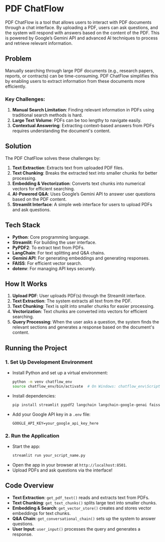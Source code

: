 # PDF ChatFlow

PDF ChatFlow is a tool that allows users to interact with PDF documents through a chat interface. By uploading a PDF, users can ask questions, and the system will respond with answers based on the content of the PDF. This is powered by Google’s Gemini API and advanced AI techniques to process and retrieve relevant information.

## Problem
Manually searching through large PDF documents (e.g., research papers, reports, or contracts) can be time-consuming. PDF ChatFlow simplifies this by enabling users to extract information from these documents more efficiently.

### Key Challenges:
1. **Manual Search Limitation**: Finding relevant information in PDFs using traditional search methods is hard.
2. **Large Text Volume**: PDFs can be too lengthy to navigate easily.
3. **Contextual Answering**: Extracting context-based answers from PDFs requires understanding the document's content.

## Solution

The PDF ChatFlow solves these challenges by:
1. **Text Extraction**: Extracts text from uploaded PDF files.
2. **Text Chunking**: Breaks the extracted text into smaller chunks for better processing.
3. **Embedding & Vectorization**: Converts text chunks into numerical vectors for efficient searching.
4. **AI-Powered Q&A**: Uses Google’s Gemini API to answer user questions based on the PDF content.
5. **Streamlit Interface**: A simple web interface for users to upload PDFs and ask questions.

## Tech Stack

- **Python**: Core programming language.
- **Streamlit**: For building the user interface.
- **PyPDF2**: To extract text from PDFs.
- **LangChain**: For text splitting and Q&A chains.
- **Gemini API**: For generating embeddings and generating responses.
- **FAISS**: For efficient vector search.
- **dotenv**: For managing API keys securely.

## How It Works

1. **Upload PDF**: User uploads PDF(s) through the Streamlit interface.
2. **Text Extraction**: The system extracts all text from the PDF.
3. **Text Chunking**: Text is split into smaller chunks for easier processing.
4. **Vectorization**: Text chunks are converted into vectors for efficient searching.
5. **Query Processing**: When the user asks a question, the system finds the relevant sections and generates a response based on the document's content.

## Running the Project

### 1. Set Up Development Environment
- Install Python and set up a virtual environment:
  ```bash
  python -m venv chatflow_env
  source chatflow_env/bin/activate  # On Windows: chatflow_env\Scripts\activate
  ```
- Install dependencies:
  ```bash
  pip install streamlit pypdf2 langchain langchain-google-genai faiss-cpu google-generativeai python-dotenv
  ```
- Add your Google API key in a `.env` file:
  ```
  GOOGLE_API_KEY=your_google_api_key_here
  ```

### 2. Run the Application
- Start the app:
  ```bash
  streamlit run your_script_name.py
  ```
- Open the app in your browser at `http://localhost:8501`.
- Upload PDFs and ask questions via the interface!

## Code Overview

- **Text Extraction**: `get_pdf_text()` reads and extracts text from PDFs.
- **Text Chunking**: `get_text_chunks()` splits large text into smaller chunks.
- **Embedding & Search**: `get_vector_store()` creates and stores vector embeddings for text chunks.
- **Q&A Chain**: `get_conversational_chain()` sets up the system to answer questions.
- **User Input**: `user_input()` processes the query and generates a response.
